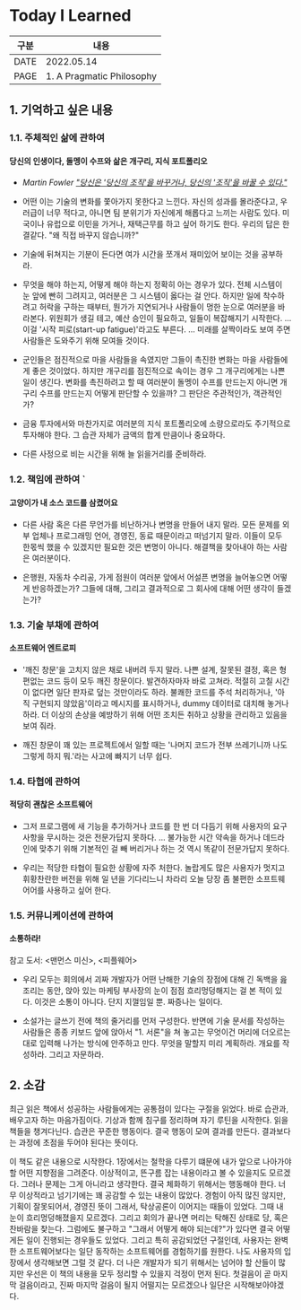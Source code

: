 # Today I Learned
| 구분  | 내용                       |
|------|---------------------------|
| DATE | 2022.05.14                |
| PAGE | 1. A Pragmatic Philosophy |


## 1. 기억하고 싶은 내용

### 1.1. 주체적인 삶에 관하여 
#### 당신의 인생이다, 돌멩이 수프와 삶은 개구리, 지식 포트폴리오
* <i>Martin Fowler ["당신은 '당신의 조직'을 바꾸거나, 당신의 '조직'을 바꿀 수 있다."](https://wiki.c2.com/?ChangeYourOrganization)</i>

* 어떤 이는 기술의 변화를 쫓아가지 못한다고 느낀다. 자신의 성과를 몰라준다고, 우러급이 너무 적다고, 아니면 팀 분위기가 자신에게 해롭다고 느끼는 사람도 있다. 미국이나 유럽으로 이민을 가거나, 재택근무를 하고 싶어 하기도 한다. 우리의 답은 한결같다. "왜 직접 바꾸지 않습니까?"

* 기술에 뒤쳐지는 기분이 든다면 여가 시간을 쪼개서 재미있어 보이는 것을 공부하라. 

* 무엇을 해야 하는지, 어떻게 해야 하는지 정확히 아는 경우가 있다. 전체 시스템이 눈 앞에 빤히 그려지고, 여러분은 그 시스템이 옳다는 걸 안다. 하지만 일에 착수하려고 허락을 구하는 때부터, 뭔가가 지연되거나 사람들이 멍한 눈으로 여러분을 바라본다. 위원회가 생길 테고, 예산 승인이 필요하고, 일들이 복잡해지기 시작한다. ... 이걸 '시작 피로(start-up fatigue)'라고도 부른다. ... 미래를 살짝이라도 보여 주면 사람들은 도와주기 위해 모여들 것이다.

* 군인들은 점진적으로 마을 사람들을 속였지만 그들이 촉진한 변화는 마을 사람들에게 좋은 것이었다. 하지만 개구리를 점진적으로 속이는 경우 그 개구리에게는 나쁜 일이 생긴다. 변화를 촉진하려고 할 때 여러분이 돌멩이 수프를 만드는지 아니면 개구리 수프를 만드는지 어떻게 판단할 수 있을까? 그 판단은 주관적인가, 객관적인가?

* 금융 투자에서와 마찬가지로 여러분의 지식 포트폴리오에 소량으로라도 주기적으로 투자해야 한다. 그 습관 자체가 금액의 합계 만큼이나 중요하다. 

* 다른 사정으로 비는 시간을 위해 늘 읽을거리를 준비하라. 

### 1.2. 책임에 관하여 `
#### 고양이가 내 소스 코드를 삼켰어요 
* 다른 사람 혹은 다른 무언가를 비난하거나 변명을 만들어 내지 말라. 모든 문제를 외부 업체나 프로그래밍 언어, 경영진, 동료 때문이라고 떠넘기지 말라. 이들이 모두 한몫씩 했을 수 있겠지만 필요한 것은 변명이 아니다. 해결책을 찾아내야 하는 사람은 여러분이다. 

* 은행원, 자동차 수리공, 가게 점원이 여러분 앞에서 어설픈 변명을 늘어놓으면 어떻게 반응하겠는가? 그들에 대해, 그리고 결과적으로 그 회사에 대해 어떤 생각이 들겠는가?

### 1.3. 기술 부채에 관하여 
#### 소프트웨어 엔트로피 
* '깨진 창문'을 고치지 않은 채로 내버려 두지 말라. 나쁜 설계, 잘못된 결정, 혹은 형편없는 코드 등이 모두 깨진 창문이다. 발견하자마자 바로 고쳐라. 적절히 고칠 시간이 없다면 일단 판자로 덮는 것만이라도 하라. 불쾌한 코드를 주석 처리하거나, '아직 구현되지 않았음'이라고 메시지를 표시하거나, dummy 데이터로 대치해 놓거나 하라. 더 이상의 손상을 예방하기 위해 어떤 조치든 취하고 상황을 관리하고 있음을 보여 줘라. 

* 깨진 창문이 꽤 있는 프로젝트에서 일할 때는 '나머지 코드가 전부 쓰레기니까 나도 그렇게 하지 뭐.'라는 사고에 빠지기 너무 쉽다. 

### 1.4. 타협에 관하여 
#### 적당히 괜찮은 소프트웨어 
* 그저 프로그램에 새 기능을 추가하거나 코드를 한 번 더 다듬기 위해 사용자의 요구 사항을 무시하는 것은 전문가답지 못하다. ... 불가능한 시간 약속을 하거나 데드라인에 맞추기 위해 기본적인 걸 빼 버리거나 하는 것 역시 똑같이 전문가답지 못하다. 

* 우리는 적당한 타협이 필요한 상황에 자주 처한다. 놀랍게도 많은 사용자가 멋지고 휘황찬란한 버전을 위해 일 년을 기다리느니 차라리 오늘 당장 좀 불편한 소프트웨어어를 사용하고 싶어 한다. 

### 1.5. 커뮤니케이션에 관하여 
#### 소통하라!
참고 도서: <맨먼스 미신>, <피플웨어>

* 우리 모두는 회의에서 괴짜 개발자가 어떤 난해한 기술의 장점에 대해 긴 독백을 읊조리는 동안, 앉아 있는 마케팅 부사장의 눈이 점점 흐리멍덩해지는 걸 본 적이 있다. 이것은 소통이 아니다. 단지 지껄임일 뿐. 짜증나는 일이다. 

* 소설가는 글쓰기 전에 책의 줄거리를 먼저 구성한다. 반면에 기술 문서를 작성하는 사람들은 종종 키보드 앞에 앉아서 "1. 서론"을 쳐 놓고는 무엇이건 머리에 더오르는 대로 입력해 나가는 방식에 안주하고 만다. 무엇을 말할지 미리 계획하라. 개요를 작성하라. 그리고 자문하라. 


## 2. 소감
최근 읽은 책에서 성공하는 사람들에게는 공통점이 있다는 구절을 읽었다. 바로 습관과, 배우고자 하는 마음가짐이다. 기상과 함께 침구를 정리하며 자기 루틴을 시작한다. 읽을 책들을 챙겨다닌다. 습관은 꾸준한 행동이다. 결국 행동이 모여 결과를 만든다. 결과보다는 과정에 초점을 두어야 된다는 뜻이다. 

이 책도 같은 내용으로 시작한다. 1장에서는 철학을 다루기 떄문에 내가 앞으로 나아가야 할 어떤 지향점을 그려준다. 이상적이고, 뜬구름 잡는 내용이라고 볼 수 있을지도 모르겠다. 그러나 문제는 그게 아니라고 생각한다. 결국 체화하기 위해서는 행동해야 한다. 너무 이상적라고 넘기기에는 꽤 공감할 수 있는 내용이 많았다. 경험이 아직 많진 않지만, 기획이 잘못되어서, 경영진 뜻이 그래서, 탁상공론이 이어지는 때들이 있었다. 그때 내 눈이 흐리멍덩해졌을지 모르겠다. 그리고 회의가 끝나면 머리는 탁해진 상태로 당, 혹은 찬바람을 찾는다. 그럼에도 불구하고 "그래서 어떻게 해야 되는데?"가 있다면 결국 어떻게든 일이 진행되는 경우들도 있었다. 그리고 특히 공감되었던 구절인데, 사용자는 완벽한 소프트웨어보다는 일단 동작하는 소프트웨어를 경험하기를 원한다. 나도 사용자의 입장에서 생각해보면 그럴 것 같다. 더 나은 개발자가 되기 위해서는 넘어야 할 산들이 많지만 우선은 이 책의 내용을 모두 정리할 수 있을지 걱정이 먼저 된다. 첫걸음이 곧 마지막 걸음이라고, 진짜 마지막 걸음이 될지 어떨지는 모르겠으나 일단은 시작해보아야겠다. 
